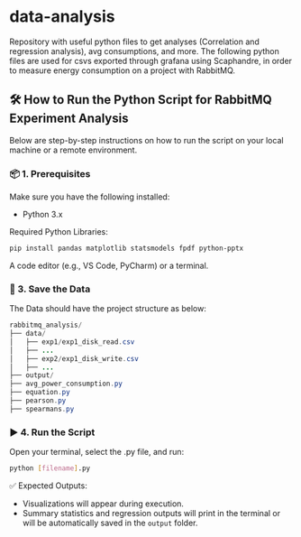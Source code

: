 # data-analysis
Repository with useful python files to get analyses (Correlation and regression analysis), avg consumptions, and more.
The following python files are used for csvs exported through grafana using Scaphandre, in order to measure energy consumption on a project with RabbitMQ.

## 🛠️ How to Run the Python Script for RabbitMQ Experiment Analysis
Below are step-by-step instructions on how to run the script on your local machine or a remote environment.

### 📦 1. Prerequisites
Make sure you have the following installed:

- Python 3.x

Required Python Libraries:

```bash
pip install pandas matplotlib statsmodels fpdf python-pptx
```
A code editor (e.g., VS Code, PyCharm) or a terminal.


### 📝 3. Save the Data
The Data should have the project structure as below:

```java
rabbitmq_analysis/
├── data/
│   ├── exp1/exp1_disk_read.csv
│   ├── ...
│   ├── exp2/exp1_disk_write.csv
│   ├── ...
├── output/
├── avg_power_consumption.py
├── equation.py
├── pearson.py
├── spearmans.py
```
### ▶️ 4. Run the Script

Open your terminal, select the .py file, and run:

```bash
python [filename].py
```

✅ Expected Outputs:
- Visualizations will appear during execution.
- Summary statistics and regression outputs will print in the terminal or will be automatically saved in the `output` folder.